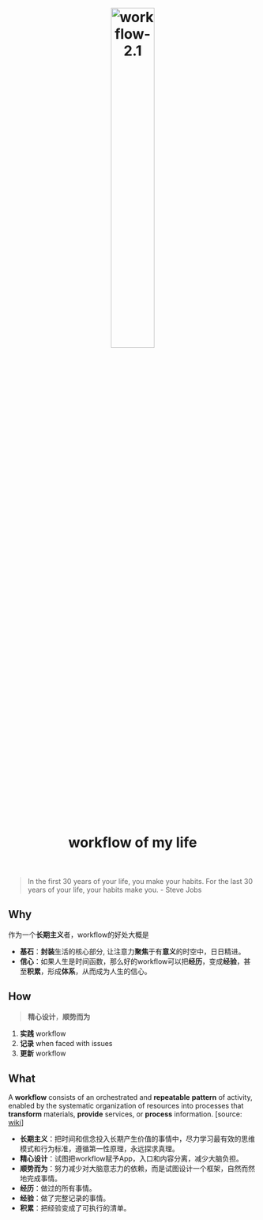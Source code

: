 <h1 align="center">
<br>
  <a href="https://i.imgur.com/7klzu99.png">
  <img src="https://i.imgur.com/7klzu99.png" alt="workflow-2.1" width=42%"></a>
  <br><br>
  workflow of my life
  <br><br>
</h1>

> In the first 30 years of your life, you make your habits. For the last 30 years of your life, your habits make you. - Steve Jobs


## Why

作为一个**长期主义**者，workflow的好处大概是

* **基石**：**封装**生活的核心部分, 让注意力**聚焦**于有**意义**的时空中，日日精进。
* **信心**：如果人生是时间函数，那么好的workflow可以把**经历**，变成**经验**，甚至**积累**，形成**体系**，从而成为人生的信心。

## How

> **精心设计**，**顺势而为**

1. **实践** workflow
1. **记录** when faced with issues
1. **更新** workflow


## What 

A **workflow** consists of an orchestrated and **repeatable** **pattern** of activity, enabled by the systematic organization of resources into processes that **transform** materials, **provide** services, or **process** information. [source: [wiki](https://www.wikiwand.com/en/Workflow)]

* **长期主义**：把时间和信念投入长期产生价值的事情中，尽力学习最有效的思维模式和行为标准，遵循第一性原理，永远探求真理。
* **精心设计**：试图把workflow赋予App，入口和内容分离，减少大脑负担。
* **顺势而为**：努力减少对大脑意志力的依赖，而是试图设计一个框架，自然而然地完成事情。
* **经历**：做过的所有事情。
* **经验**：做了完整记录的事情。
* **积累**：把经验变成了可执行的清单。
